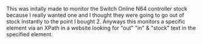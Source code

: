 This was initally made to monitor the Switch Online N64 controller stock because I really wanted one and I thought they were going to go out of stock instantly to the point I bought 2. Anyways this monitors a specific element via an XPath in a website looking for "out" "in" & "stock" text in the specified element.
